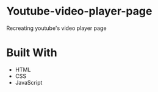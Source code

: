 # Youtube-video-player-page

Recreating youtube's video player page

# Built With
- HTML
- CSS
- JavaScript

